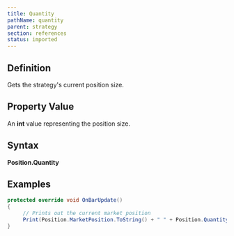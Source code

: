 ```yaml
---
title: Quantity
pathName: quantity
parent: strategy
section: references
status: imported
---
```


## Definition

Gets the strategy's current position size.

## Property Value

An **int** value representing the position size.

## Syntax

**Position.Quantity**

## Examples

```csharp
protected override void OnBarUpdate()
{
     // Prints out the current market position
     Print(Position.MarketPosition.ToString() + " " + Position.Quantity.ToString());
}
```
